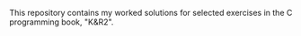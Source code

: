 This repository contains my worked solutions for selected exercises in the C programming book, "K&R2".